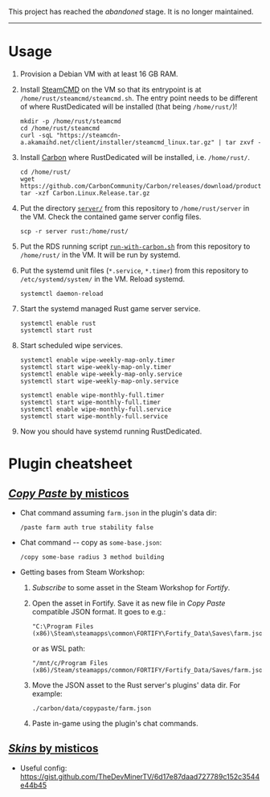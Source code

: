 This project has reached the _abandoned_ stage. It is no longer maintained.

---

# Usage

1. Provision a Debian VM with at least 16 GB RAM.

2. Install [SteamCMD](https://developer.valvesoftware.com/wiki/SteamCMD#Manually)
   on the VM so that its entrypoint is at `/home/rust/steamcmd/steamcmd.sh`. The
   entry point needs to be different of where RustDedicated will be installed
   (that being `/home/rust/`)!

   ```
   mkdir -p /home/rust/steamcmd
   cd /home/rust/steamcmd
   curl -sqL "https://steamcdn-a.akamaihd.net/client/installer/steamcmd_linux.tar.gz" | tar zxvf -
   ```

3. Install [Carbon](https://carbonmod.gg/) where RustDedicated will be installed, i.e. `/home/rust/`.

   ```
   cd /home/rust/
   wget https://github.com/CarbonCommunity/Carbon/releases/download/production_build/Carbon.Linux.Release.tar.gz
   tar -xzf Carbon.Linux.Release.tar.gz
   ```

4. Put the directory [`server/`](./server/) from this repository to
   `/home/rust/server` in the VM. Check the contained game server config files.

   ```
   scp -r server rust:/home/rust/
   ```

5. Put the RDS running script [`run-with-carbon.sh`](./run-with-carbon.sh) from
   this repository to `/home/rust/` in the VM. It will be run by systemd.

6. Put the systemd unit files (`*.service`, `*.timer`) from this repository to
   `/etc/systemd/system/` in the VM. Reload systemd.

   ```
   systemctl daemon-reload
   ```

7. Start the systemd managed Rust game server service.

   ```
   systemctl enable rust
   systemctl start rust
   ```

8. Start scheduled wipe services.

   ```
   systemctl enable wipe-weekly-map-only.timer
   systemctl start wipe-weekly-map-only.timer
   systemctl enable wipe-weekly-map-only.service
   systemctl start wipe-weekly-map-only.service
   ```

   ```
   systemctl enable wipe-monthly-full.timer
   systemctl start wipe-monthly-full.timer
   systemctl enable wipe-monthly-full.service
   systemctl start wipe-monthly-full.service
   ```

9. Now you should have systemd running RustDedicated.

# Plugin cheatsheet

## [_Copy Paste_ by misticos](https://umod.org/plugins/copy-paste)

- Chat command assuming `farm.json` in the plugin's data dir:

  ```
  /paste farm auth true stability false
  ```

- Chat command -- copy as `some-base.json`:

  ```
  /copy some-base radius 3 method building
  ```

- Getting bases from Steam Workshop:

  1. _Subscribe_ to some asset in the Steam Workshop for _Fortify_.

  2. Open the asset in Fortify. Save it as new file in _Copy Paste_ compatible
     JSON format. It goes to e.g.:

     ```
     "C:\Program Files (x86)\Steam\steamapps\common\FORTIFY\Fortify_Data\Saves\farm.json"
     ```

     or as WSL path:

     ```
     "/mnt/c/Program Files (x86)/Steam/steamapps/common/FORTIFY/Fortify_Data/Saves/farm.json"
     ```

  3. Move the JSON asset to the Rust server's plugins' data dir. For example:

     ```
     ./carbon/data/copypaste/farm.json
     ```

  4. Paste in-game using the plugin's chat commands.

## [_Skins_ by misticos](https://umod.org/plugins/skins)

- Useful config: https://gist.github.com/TheDevMinerTV/6d17e87daad727789c152c3544e44b45

